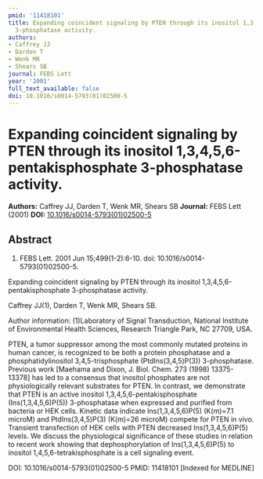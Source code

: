 ```yaml
---
pmid: '11418101'
title: Expanding coincident signaling by PTEN through its inositol 1,3,4,5,6-pentakisphosphate
  3-phosphatase activity.
authors:
- Caffrey JJ
- Darden T
- Wenk MR
- Shears SB
journal: FEBS Lett
year: '2001'
full_text_available: false
doi: 10.1016/s0014-5793(01)02500-5
---
```


# Expanding coincident signaling by PTEN through its inositol 1,3,4,5,6-pentakisphosphate 3-phosphatase activity.
**Authors:** Caffrey JJ, Darden T, Wenk MR, Shears SB
**Journal:** FEBS Lett (2001)
**DOI:** [10.1016/s0014-5793(01)02500-5](https://doi.org/10.1016/s0014-5793(01)02500-5)

## Abstract

1. FEBS Lett. 2001 Jun 15;499(1-2):6-10. doi: 10.1016/s0014-5793(01)02500-5.

Expanding coincident signaling by PTEN through its inositol 
1,3,4,5,6-pentakisphosphate 3-phosphatase activity.

Caffrey JJ(1), Darden T, Wenk MR, Shears SB.

Author information:
(1)Laboratory of Signal Transduction, National Institute of Environmental Health 
Sciences, Research Triangle Park, NC 27709, USA.

PTEN, a tumor suppressor among the most commonly mutated proteins in human 
cancer, is recognized to be both a protein phosphatase and a 
phosphatidylinositol 3,4,5-trisphosphate (PtdIns(3,4,5)P(3)) 3-phosphatase. 
Previous work [Maehama and Dixon, J. Biol. Chem. 273 (1998) 13375-13378] has led 
to a consensus that inositol phosphates are not physiologically relevant 
substrates for PTEN. In contrast, we demonstrate that PTEN is an active inositol 
1,3,4,5,6-pentakisphosphate (Ins(1,3,4,5,6)P(5)) 3-phosphatase when expressed 
and purified from bacteria or HEK cells. Kinetic data indicate 
Ins(1,3,4,5,6)P(5) (K(m)=7.1 microM) and PtdIns(3,4,5)P(3) (K(m)=26 microM) 
compete for PTEN in vivo. Transient transfection of HEK cells with PTEN 
decreased Ins(1,3,4,5,6)P(5) levels. We discuss the physiological significance 
of these studies in relation to recent work showing that dephosphorylation of 
Ins(1,3,4,5,6)P(5) to inositol 1,4,5,6-tetrakisphosphate is a cell signaling 
event.

DOI: 10.1016/s0014-5793(01)02500-5
PMID: 11418101 [Indexed for MEDLINE]
